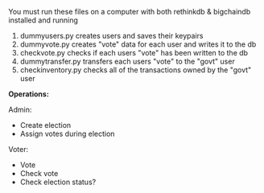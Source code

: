 You must run these files on a computer with both rethinkdb & bigchaindb installed and running

1. dummyusers.py creates users and saves their keypairs
2. dummyvote.py creates "vote" data for each user and writes it to the db
3. checkvote.py checks if each users "vote" has been written to the db
4. dummytransfer.py transfers each users "vote" to the "govt" user
5. checkinventory.py checks all of the transactions owned by the "govt" user

**Operations:**

Admin:
* Create election
* Assign votes during election

Voter:
* Vote
* Check vote
* Check election status?
